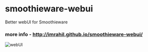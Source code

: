 smoothieware-webui
==================

Better webUI for Smoothieware

### more info - http://imrahil.github.io/smoothieware-webui/

![webUI](screenshot_v2_2.jpg?raw=true)
